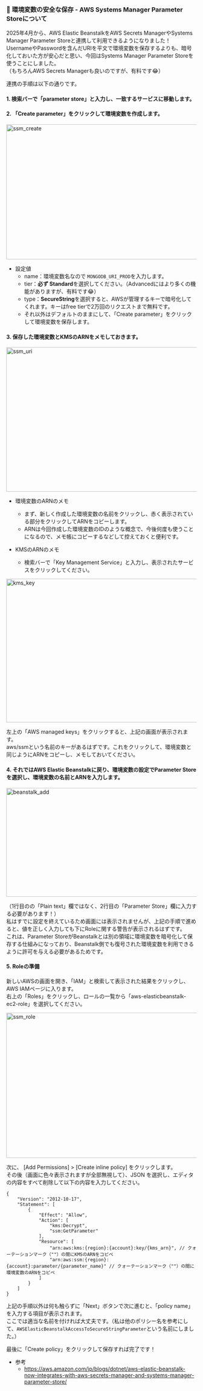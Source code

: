 ### 🔐 環境変数の安全な保存 - AWS Systems Manager Parameter Storeについて

2025年4月から、AWS Elastic BeanstalkをAWS Secrets ManagerやSystems Manager Parameter Storeと連携して利用できるようになりました！  
UsernameやPasswordを含んだURIを平文で環境変数を保存するよりも、暗号化しておいた方が安心だと思い、今回はSystems Manager Parameter Storeを使うことにしました。  
（もちろんAWS Secrets Managerも良いのですが、有料です😂）

連携の手順は以下の通りです。

#### 1. 検索バーで「parameter store」と入力し、一致するサービスに移動します。
#### 2. 「Create parameter」をクリックして環境変数を作成します。
<img width="929" height="356" alt="ssm_create" src="https://github.com/user-attachments/assets/64412811-c47d-4278-ad8c-b80e75897f88" />

- 設定値
  - name：環境変数名なので ```MONGODB_URI_PROD```を入力します。
  - tier：**必ず Standard**を選択してください。（Advancedにはより多くの機能がありますが、有料です😂）
  - type：**SecureString**を選択すると、AWSが管理するキーで暗号化してくれます。キーはfree tierで2万回のリクエストまで無料です。
  - それ以外はデフォルトのままにして、「Create parameter」をクリックして環境変数を保存します。
#### 3. 保存した環境変数とKMSのARNをメモしておきます。
<img width="947" height="381" alt="ssm_uri" src="https://github.com/user-attachments/assets/9d4719b9-a756-48f1-8e23-b6e6ad485907" />

- 環境変数のARNのメモ
  - まず、新しく作成した環境変数の名前をクリックし、赤く表示されている部分をクリックしてARNをコピーします。
  - ARNは今回作成した環境変数のIDのような概念で、今後何度も使うことになるので、メモ帳にコピーするなどして控えておくと便利です。

- KMSのARNのメモ
  - 検索バーで「Key Management Service」と入力し、表示されたサービスをクリックしてください。
<img width="959" height="379" alt="kms_key" src="https://github.com/user-attachments/assets/1376993b-37ff-4f03-aecd-4c95b95ba571" />

左上の「AWS managed keys」をクリックすると、上記の画面が表示されます。  
aws/ssmという名前のキーがあるはずです。これをクリックして、環境変数と同じようにARNをコピーし、メモしておいてください。
#### 4. それではAWS Elastic Beanstalkに戻り、環境変数の設定でParameter Storeを選択し、環境変数の名前とARNを入力します。
<img width="1024" height="287" alt="beanstalk_add" src="https://github.com/user-attachments/assets/337ad5fe-8d71-4b6c-860b-f50bb12c6534" />

（1行目のの「Plain text」欄ではなく、2行目の「Parameter Store」欄に入力する必要があります！）  
私はすでに設定を終えているため画面には表示されませんが、上記の手順で進めると、値を正しく入力しても下にRoleに関する警告が表示されるはずです。  
これは、Parameter StoreがBeanstalkとは別の領域に環境変数を暗号化して保存する仕組みになっており、Beanstalk側でも復号された環境変数を利用できるように許可を与える必要があるためです。

#### 5. Roleの準備
新しいAWSの画面を開き、「IAM」と検索して表示された結果をクリックし、AWS IAMページに入ります。  
右上の「Roles」をクリックし、ロールの一覧から「aws-elasticbeanstalk-ec2-role」を選択してください。

<img width="947" height="383" alt="ssm_role" src="https://github.com/user-attachments/assets/2dddb673-5477-4834-9872-e90f5cb6c46c" />

次に、 [Add Permissions] > [Create inline policy] をクリックします。  
その後（画面に色々表示されますが全部無視して）、JSON を選択し、エディタの内容をすべて削除して以下の内容を入力してください。

```
{
	"Version": "2012-10-17",
	"Statement": [
		{
			"Effect": "Allow",
			"Action": [
				"kms:Decrypt",
				"ssm:GetParameter"
			],
			"Resource": [
				"arn:aws:kms:{region}:{account}:key/{kms_arn}", // クォーテーションマーク（""）の間にKMSのARNをコピペ
				"arn:aws:ssm:{region}:{account}:parameter/{parameter_name}" // クォーテーションマーク（""）の間に環境変数のARNをコピペ
			]
		}
	]
}
```
上記の手順以外は何も触らずに「Next」ボタンで次に進むと、「policy name」を入力する項目が表示されます。  
ここでは適当な名前を付ければ大丈夫です。（私は他のポリシー名を参考にして、```AWSElasticBeanstalkAccessToSecureStringParameter```という名前にしました。）

最後に「Create policy」をクリックして保存すれば完了です！



- 参考
  - https://aws.amazon.com/jp/blogs/dotnet/aws-elastic-beanstalk-now-integrates-with-aws-secrets-manager-and-systems-manager-parameter-store/
